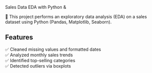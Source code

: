 Sales Data EDA with Python & 

🚀 This project performs an exploratory data analysis (EDA) on a sales dataset using Python (Pandas, Matplotlib, Seaborn).

## Features
✅ Cleaned missing values and formatted dates  
✅ Analyzed monthly sales trends  
✅ Identified top-selling categories  
✅ Detected outliers via boxplots
